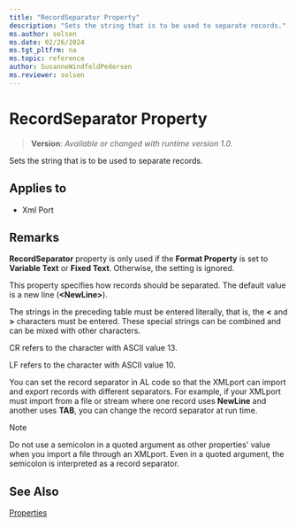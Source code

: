 ```yaml
---
title: "RecordSeparator Property"
description: "Sets the string that is to be used to separate records."
ms.author: solsen
ms.date: 02/26/2024
ms.tgt_pltfrm: na
ms.topic: reference
author: SusanneWindfeldPedersen
ms.reviewer: solsen
---
```

[//]: # (START>DO_NOT_EDIT)
[//]: # (IMPORTANT:Do not edit any of the content between here and the END>DO_NOT_EDIT.)
[//]: # (Any modifications should be made in the .xml files in the ModernDev repo.)
# RecordSeparator Property
> **Version**: _Available or changed with runtime version 1.0._

Sets the string that is to be used to separate records.

## Applies to
-   Xml Port

[//]: # (IMPORTANT: END>DO_NOT_EDIT)


## Remarks  

**RecordSeparator** property is only used if the **Format Property** is set to **Variable Text** or **Fixed Text**. Otherwise, the setting is ignored.

This property specifies how records should be separated. The default value is a new line \(**\<NewLine>**\). 
 
The strings in the preceding table must be entered literally, that is, the **<** and **>** characters must be entered. These special strings can be combined and can be mixed with other characters.  

CR refers to the character with ASCII value 13.  
  
LF refers to the character with ASCII value 10.  
  
You can set the record separator in AL code so that the XMLport can import and export records with different separators. For example, if your XMLport must import from a file or stream where one record uses **NewLine** and another uses **TAB**, you can change the record separator at run time.  

> [!NOTE]
> Do not use a semicolon in a quoted argument as other properties' value when you import a file through an XMLport. Even in a quoted argument, the semicolon is interpreted as a record separator.
  
## See Also  

[Properties](devenv-properties.md)